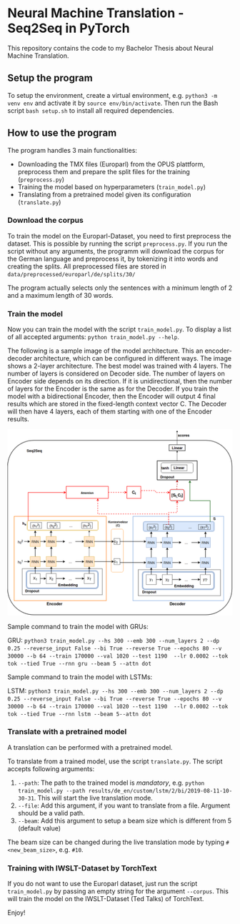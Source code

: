 # Neural Machine Translation - Seq2Seq in PyTorch

This repository contains the code to my Bachelor Thesis about Neural Machine Translation.

## Setup the program

To setup the environment, create a virtual environment, e.g. `python3 -m venv env` and activate it by `source env/bin/activate`.
Then run the Bash script `bash setup.sh` to install all required dependencies.

## How to use the program

The program handles 3 main functionalities:
- Downloading the TMX files (Europarl) from the OPUS plattform, preprocess them and prepare the split files for the training (`preprocess.py`)
- Training the model based on hyperparameters (`train_model.py`)
- Translating from a pretrained model given its configuration (`translate.py`)

### Download the corpus

To train the model on the Europarl-Dataset, you need to first preprocess the dataset. This is possible by running the script `preprocess.py`.
If you run the script without any arguments, the programm will download the corpus for the German language and preprocess it, by tokenizing it into words and creating the splits. All preprocessed files are stored in `data/preprocessed/europarl/de/splits/30/`

The program actually selects only the sentences with a minimum length of 2 and a maximum length of 30 words.

### Train the model

Now you can train the model with the script `train_model.py`. 
To display a list of all accepted arguments: `python train_model.py --help`.

The following is a sample image of the model architecture. This an encoder-decoder architecture, which can be configured in different ways. The image shows a 2-layer architecture. The best model was trained with 4 layers.
The number of layers is considered on Decoder side. The number of layers on Encoder side depends on its direction. If it is unidirectional, then the number of layers for the Encoder is the same as for the Decoder.
If you train the model with a bidirectional Encoder, then the Encoder will output 4 final results which are stored in the fixed-length context vector C. The Decoder will then have 4 layers, each of them starting with one of the Encoder results.

![Model structure](model_structure.png)


Sample command to train the model with GRUs:

GRU:
```python3 train_model.py --hs 300 --emb 300 --num_layers 2 --dp 0.25 --reverse_input False --bi True --reverse True --epochs 80 --v 30000 --b 64 --train 170000 --val 1020 --test 1190  --lr 0.0002 --tok tok --tied True --rnn gru --beam 5 --attn dot```

Sample command to train the model with LSTMs:

LSTM:
```python3 train_model.py --hs 300 --emb 300 --num_layers 2 --dp 0.25 --reverse_input False --bi True --reverse True --epochs 80 --v 30000 --b 64 --train 170000 --val 1020 --test 1190  --lr 0.0002 --tok tok --tied True --rnn lstm --beam 5--attn dot```


### Translate with a pretrained model

A translation can be performed with a pretrained model. 

To translate from a trained model, use the script `translate.py`. The script accepts following arguments:
1. `--path`: The path to the trained model is *mandatory*, e.g. `python train_model.py --path results/de_en/custom/lstm/2/bi/2019-08-11-10-30-31`. This will start the live translation mode.
2. `--file`: Add this argument, if you want to translate from a file. Argument should be a valid path.
3. `--beam`: Add this argument to setup a beam size which is different from 5 (default value)

The beam size can be changed during the live translation mode by typing `#<new_beam_size>`, e.g. `#10`.

### Training with IWSLT-Dataset by TorchText

If you do not want to use the Europarl dataset, just run the script `train_model.py` by passing an empty string for the argument `--corpus`. This will train the model on the IWSLT-Dataset (Ted Talks) of TorchText.


Enjoy!